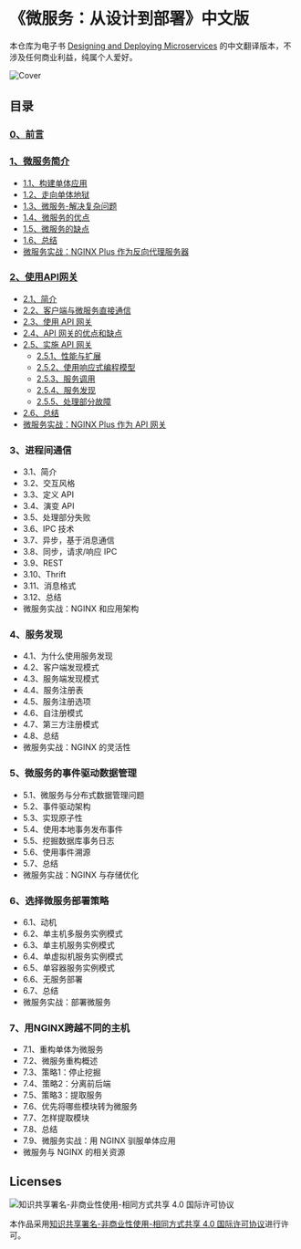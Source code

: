 # 《微服务：从设计到部署》中文版
本仓库为电子书 [Designing and Deploying Microservices](https://www.nginx.com/resources/library/designing-deploying-microservices/) 的中文翻译版本，不涉及任何商业利益，纯属个人爱好。

![Cover](https://github.com/oopsguy/microservices-from-design-to-deployment-chinese/blob/master/resources/cover.png)

## 目录

### [0、前言](https://github.com/oopsguy/microservices-from-design-to-deployment-chinese/blob/master/0-foreword.md)

### [1、微服务简介](https://github.com/oopsguy/microservices-from-design-to-deployment-chinese/blob/master/1-introduction-to-microservices.md#1微服务简介)
- [1.1、构建单体应用](https://github.com/oopsguy/microservices-from-design-to-deployment-chinese/blob/master/1-introduction-to-microservices.md#11构建单体应用)
- [1.2、走向单体地狱](https://github.com/oopsguy/microservices-from-design-to-deployment-chinese/blob/master/1-introduction-to-microservices.md#12走向单体地狱)
- [1.3、微服务-解决复杂问题](https://github.com/oopsguy/microservices-from-design-to-deployment-chinese/blob/master/1-introduction-to-microservices.md#13微服务-解决复杂问题)
- [1.4、微服务的优点](https://github.com/oopsguy/microservices-from-design-to-deployment-chinese/blob/master/1-introduction-to-microservices.md#14微服务的优点)
- [1.5、微服务的缺点](https://github.com/oopsguy/microservices-from-design-to-deployment-chinese/blob/master/1-introduction-to-microservices.md#15微服务的缺点)
- [1.6、总结](https://github.com/oopsguy/microservices-from-design-to-deployment-chinese/blob/master/1-introduction-to-microservices.md#16总结)
- [微服务实战：NGINX Plus 作为反向代理服务器](https://github.com/oopsguy/microservices-from-design-to-deployment-chinese/blob/master/1-introduction-to-microservices.md#微服务实战nginx-plus-作为反向代理服务器)

### [2、使用API网关](https://github.com/oopsguy/microservices-from-design-to-deployment-chinese/blob/master/2-using-an-api-gateway.md)
- [2.1、简介](https://github.com/oopsguy/microservices-from-design-to-deployment-chinese/blob/master/2-using-an-api-gateway.md#21简介)
- [2.2、客户端与微服务直接通信](https://github.com/oopsguy/microservices-from-design-to-deployment-chinese/blob/master/2-using-an-api-gateway.md#22客户端与微服务直接通信)
- [2.3、使用 API 网关](https://github.com/oopsguy/microservices-from-design-to-deployment-chinese/blob/master/2-using-an-api-gateway.md#23使用API网关)
- [2.4、API 网关的优点和缺点](https://github.com/oopsguy/microservices-from-design-to-deployment-chinese/blob/master/2-using-an-api-gateway.md#24API网关的优点和缺点)
- [2.5、实施 API 网关](https://github.com/oopsguy/microservices-from-design-to-deployment-chinese/blob/master/2-using-an-api-gateway.md#25实施API网关)
    - [2.5.1、性能与扩展](https://github.com/oopsguy/microservices-from-design-to-deployment-chinese/blob/master/2-using-an-api-gateway.md#251性能与扩展)
    - [2.5.2、使用响应式编程模型](https://github.com/oopsguy/microservices-from-design-to-deployment-chinese/blob/master/2-using-an-api-gateway.md#252使用响应式编程模型)
    - [2.5.3、服务调用](https://github.com/oopsguy/microservices-from-design-to-deployment-chinese/blob/master/2-using-an-api-gateway.md#253服务调用)
    - [2.5.4、服务发现](https://github.com/oopsguy/microservices-from-design-to-deployment-chinese/blob/master/2-using-an-api-gateway.md#254服务发现)
    - [2.5.5、处理部分故障](https://github.com/oopsguy/microservices-from-design-to-deployment-chinese/blob/master/2-using-an-api-gateway.md#255处理部分故障)
- [2.6、总结](https://github.com/oopsguy/microservices-from-design-to-deployment-chinese/blob/master/2-using-an-api-gateway.md#26总结)
- [微服务实战：NGINX Plus 作为 API 网关](https://github.com/oopsguy/microservices-from-design-to-deployment-chinese/blob/master/2-using-an-api-gateway.md#微服务实战nginx-plus-作为api-网关)

### 3、进程间通信
- 3.1、简介
- 3.2、交互风格
- 3.3、定义 API
- 3.4、演变 API
- 3.5、处理部分失败
- 3.6、IPC 技术
- 3.7、异步，基于消息通信
- 3.8、同步，请求/响应 IPC
- 3.9、REST
- 3.10、Thrift
- 3.11、消息格式
- 3.12、总结
- 微服务实战：NGINX 和应用架构

### 4、服务发现
- 4.1、为什么使用服务发现
- 4.2、客户端发现模式
- 4.3、服务端发现模式
- 4.4、服务注册表
- 4.5、服务注册选项
- 4.6、自注册模式
- 4.7、第三方注册模式
- 4.8、总结
- 微服务实战：NGINX 的灵活性

### 5、微服务的事件驱动数据管理
- 5.1、微服务与分布式数据管理问题
- 5.2、事件驱动架构
- 5.3、实现原子性
- 5.4、使用本地事务发布事件
- 5.5、挖掘数据库事务日志
- 5.6、使用事件溯源
- 5.7、总结
- 微服务实战：NGINX 与存储优化

### 6、选择微服务部署策略
- 6.1、动机
- 6.2、单主机多服务实例模式
- 6.3、单主机服务实例模式
- 6.4、单虚拟机服务实例模式
- 6.5、单容器服务实例模式
- 6.6、无服务部署
- 6.7、总结
- 微服务实战：部署微服务

### 7、用NGINX跨越不同的主机
- 7.1、重构单体为微服务
- 7.2、微服务重构概述
- 7.3、策略1：停止挖掘
- 7.4、策略2：分离前后端
- 7.5、策略3：提取服务
- 7.6、优先将哪些模块转为微服务
- 7.7、怎样提取模块
- 7.8、总结
- 7.9、微服务实战：用 NGINX 驯服单体应用
- 微服务与 NGINX 的相关资源

## Licenses
![知识共享署名-非商业性使用-相同方式共享 4.0 国际许可协议](https://i.creativecommons.org/l/by-nc-sa/4.0/88x31.png)

本作品采用[知识共享署名-非商业性使用-相同方式共享 4.0 国际许可协议](http://creativecommons.org/licenses/by-nc-sa/4.0/)进行许可。
